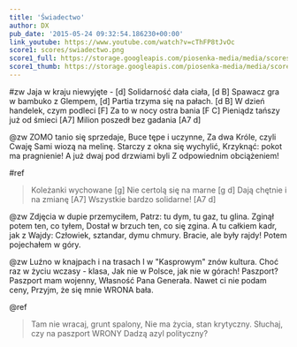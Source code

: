 ```yaml
---
title: 'Świadectwo'
author: DX
pub_date: '2015-05-24 09:32:54.186230+00:00'
link_youtube: https://www.youtube.com/watch?v=cThFP8tJvOc
score1: scores/swiadectwo.png
score1_full: https://storage.googleapis.com/piosenka-media/media/scores/swiadectwo.png
score1_thumb: https://storage.googleapis.com/piosenka-media/media/scores/swiadectwo.png.180x0_q85_upscale.jpg
---
```


#zw
Jaja w kraju niewyjęte - [d]
Solidarność dała ciała, [d B]
Spawacz gra w bambuko z Glempem, [d]
Partia trzyma się na pałach. [d B]
W dzień handelek, czym podleci [F]
Za to w nocy ostra bania [F C]
Pieniądz tańszy już od śmieci [A7]
Milion poszedł bez gadania [A7 d]

@zw
ZOMO tanio się sprzedaje,
Buce tępe i uczynne,
Za dwa Króle, czyli Cwaję
Sami wiozą na melinę.
Starczy z okna się wychylić,
Krzyknąć: pokot ma pragnienie!
A już dwaj pod drzwiami byli
Z odpowiednim obciążeniem!

#ref
>Koleżanki wychowane [g]
>Nie certolą się na marne [g d]
>Dają chętnie i na zmianę [A7]
>Wszystkie bardzo solidarne! [A7 d]

@zw
Zdjęcia w dupie przemyciłem,
Patrz: tu dym, tu gaz, tu glina.
Zginął potem ten, co tyłem,
Dostał w brzuch ten, co się zgina.
A tu całkiem kadr, jak z Wajdy:
Człowiek, sztandar, dymu chmury.
Bracie, ale były rajdy!
Potem pojechałem w góry.

@zw
Luźno w knajpach i na trasach
I w "Kasprowym" znów kultura.
Choć raz w życiu wczasy - klasa,
Jak nie w Polsce, jak nie w górach!
Paszport? Paszport mam wojenny,
Własność Pana Generała.
Nawet ci nie podam ceny,
Przyjm, że się mnie WRONA bała.

@ref
>Tam nie wracaj, grunt spalony,
>Nie ma życia, stan krytyczny.
>Słuchaj, czy na paszport WRONY
>Dadzą azyl polityczny?